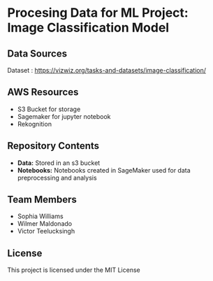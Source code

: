 # Procesing Data for ML Project: Image Classification Model

## Data Sources

Dataset : https://vizwiz.org/tasks-and-datasets/image-classification/

## AWS Resources
- S3 Bucket for storage
- Sagemaker for jupyter notebook
- Rekognition

## Repository Contents
- **Data:** Stored in an s3 bucket
- **Notebooks:**  Notebooks created in SageMaker used for data preprocessing and analysis

## Team Members
- Sophia Williams
- Wilmer Maldonado
- Victor Teelucksingh

## License
This project is licensed under the MIT License

